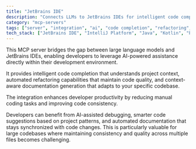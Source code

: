 ```yaml
---
title: "JetBrains IDE"
description: "Connects LLMs to JetBrains IDEs for intelligent code completion, automated refactoring, and context-aware documentation generation."
category: "mcp-servers"
tags: ["server", "integration", "ai", "code completion", "refactoring", "documentation generation"]
tech_stack: ["JetBrains IDE", "IntelliJ Platform", "Java", "Kotlin", "Python", "AI"]
---
```


This MCP server bridges the gap between large language models and JetBrains IDEs, enabling developers to leverage AI-powered assistance directly within their development environment. 

It provides intelligent code completion that understands project context, automated refactoring capabilities that maintain code quality, and context-aware documentation generation that adapts to your specific codebase.

The integration enhances developer productivity by reducing manual coding tasks and improving code consistency. 

Developers can benefit from AI-assisted debugging, smarter code suggestions based on project patterns, and automated documentation that stays synchronized with code changes. This is particularly valuable for large codebases where maintaining consistency and quality across multiple files becomes challenging.
